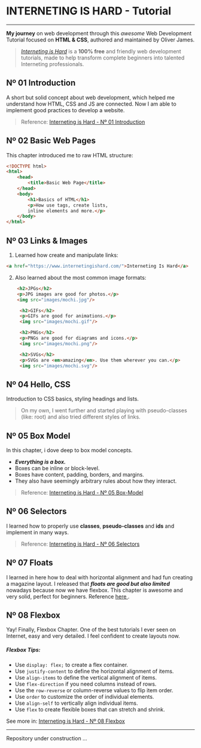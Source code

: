 # INTERNETING IS HARD - Tutorial
<hr/>

 **My journey** on web development through this *awesome* Web Development Tutorial focused on **HTML & CSS**, authored and maintained by Oliver James.
 
 ><a href="https://www.internetingishard.com/" target="_blank">*Interneting is Hard*</a> is a **100% free** and friendly web development tutorials, made to help transform complete beginners into talented Interneting professionals. 
 
## Nº 01 Introduction
A short but solid concept about web development, which helped me understand how HTML, CSS and JS are connected. Now I am able to implement good practices to develop a website.
>Reference: <a href="https://www.internetingishard.com/html-and-css/introduction/" target="_blank"> Interneting is Hard - Nº 01 Introduction </a>

## Nº 02 Basic Web Pages

This chapter introduced me to raw HTML structure:
```html
<!DOCTYPE html>
<html>
    <head>
        <title>Basic Web Page</title>
    </head>
    <body>
        <h1>Basics of HTML</h1>
        <p>How use tags, create lists, 
        inline elements and more.</p>
    </body>
</html>

```
## Nº 03 Links & Images

1. Learned how create and manipulate links:
```html
<a href="https://www.internetingishard.com/">Interneting Is Hard</a>
```
2. Also learned about the most common image formats:
```html
    <h2>JPGs</h2>
    <p>JPG images are good for photos.</p>
    <img src="images/mochi.jpg"/>

     <h2>GIFs</h2>
     <p>GIFs are good for animations.</p>
     <img src="images/mochi.gif"/>

     <h2>PNGs</h2>
     <p>PNGs are good for diagrams and icons.</p>
     <img src="images/mochi.png"/>

     <h2>SVGs</h2>
     <p>SVGs are <em>amazing</em>. Use them wherever you can.</p>
     <img src="images/mochi.svg"/>
```
## Nº 04 Hello, CSS

Introduction to CSS basics, styling headings and lists. 
>On my own, I went further and started playing with pseudo-classes (like: root) and also tried different styles of links.

## Nº 05 Box Model
In this chapter, i dove deep to box model concepts.
* ***Everything is a box.***
* Boxes can be inline or block-level.
* Boxes have content, padding, borders, and margins.
* They also have seemingly arbitrary rules about how they interact.

>Reference: <a href="https://www.internetingishard.com/html-and-css/css-box-model/" target="_blank"> Interneting is Hard - Nº 05 Box-Model </a>

## Nº 06 Selectors
I learned how to properly use **classes**, **pseudo-classes** and **ids** and implement in many ways. 

>Reference: <a href="https://www.internetingishard.com/html-and-css/css-selectors/#class-selectors" target="_blank"> Interneting is Hard - Nº 06 Selectors </a>
## Nº 07 Floats
I learned in here how to deal with horizontal alignment and had fun creating a magazine layout. I released that ***floats are good but also limited*** nowadays because now we have flexbox.
This chapter is awesome and very solid, perfect for beginners. Reference <a href="https://www.internetingishard.com/html-and-css/floats/" target="_blank"> here </a>.

## Nº 08 Flexbox
Yay! Finally, Flexbox Chapter. One of the best tutorials I ever seen on Internet, easy and very detailed. I feel confident to create layouts now. 
##### Flexbox Tips:
* Use `display: flex;` to create a flex container.
* Use `justify-content` to define the horizontal alignment of items.
* Use `align-items` to define the vertical alignment of items.
* Use `flex-direction` if you need columns instead of rows.
* Use the `row-reverse` or column-reverse values to flip item order.
* Use `order` to customize the order of individual elements.
* Use `align-self` to vertically align individual items.
* Use `flex` to create flexible boxes that can stretch and shrink.

See more in: <a href="https://www.internetingishard.com/html-and-css/flexbox/" target="_blank"> Interneting is Hard - Nº 08 Flexbox </a>
<hr/>
Repository under construction ...







